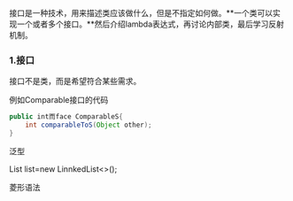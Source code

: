 接口是一种技术，用来描述类应该做什么，但是不指定如何做。**一个类可以实现一个或者多个接口。**然后介绍lambda表达式，再讨论内部类，最后学习反射机制。

### 1.接口

接口不是类，而是希望符合某些需求。

例如Comparable接口的代码

```java
public int而face ComparableS{
    int comparableToS(Object other);
}
```

泛型

List<TreeNode> list=new LinnkedList<>();

菱形语法

